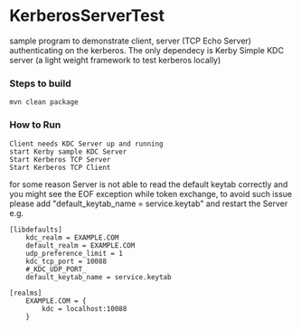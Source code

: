 # KerberosServerTest
sample program to demonstrate client, server (TCP Echo Server) authenticating on the kerberos. The only dependecy is Kerby Simple KDC server (a light weight framework to test kerberos locally)
### Steps to build
```kubernetes helm
mvn clean package
```

### How to Run
```kubernetes helm
Client needs KDC Server up and running
start Kerby sample KDC Server
Start Kerberos TCP Server
Start Kerberos TCP Client
```
for some reason Server is not able to read the default keytab correctly and you might see the EOF exception while token exchange,
to avoid such issue please add "default_keytab_name = service.keytab" and restart the Server e.g.

```kubernetes helm
[libdefaults]
    kdc_realm = EXAMPLE.COM
    default_realm = EXAMPLE.COM
    udp_preference_limit = 1
    kdc_tcp_port = 10088
    #_KDC_UDP_PORT_
    default_keytab_name = service.keytab

[realms]
    EXAMPLE.COM = {
        kdc = localhost:10088
    }
```
